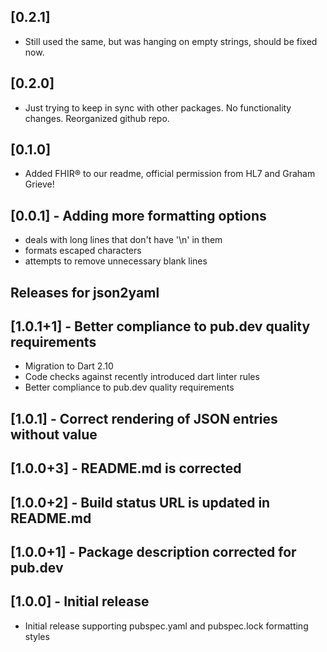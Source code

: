 ## [0.2.1]
* Still used the same, but was hanging on empty strings, should be fixed now.

## [0.2.0]
* Just trying to keep in sync with other packages. No functionality changes. Reorganized github repo.

## [0.1.0]
* Added FHIR® to our readme, official permission from HL7 and Graham Grieve!

## [0.0.1] - Adding more formatting options
* deals with long lines that don't have '\n' in them
* formats escaped characters
* attempts to remove unnecessary blank lines


## Releases for json2yaml

## [1.0.1+1] - Better compliance to pub.dev quality requirements
* Migration to Dart 2.10
* Code checks against recently introduced dart linter rules
* Better compliance to pub.dev quality requirements

## [1.0.1] - Correct rendering of JSON entries without value
## [1.0.0+3] - README.md is corrected
## [1.0.0+2] - Build status URL is updated in README.md
## [1.0.0+1] - Package description corrected for pub.dev

## [1.0.0] - Initial release
* Initial release supporting pubspec.yaml and pubspec.lock formatting styles
